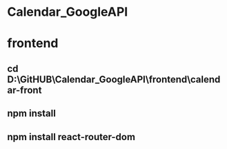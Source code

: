 # Calendar_GoogleAPI

# frontend

## cd D:\GitHUB\Calendar_GoogleAPI\frontend\calendar-front 
## npm install
## npm install react-router-dom  